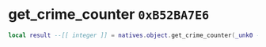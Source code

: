 # get_crime_counter `0xB52BA7E6`

```lua
local result --[[ integer ]] = natives.object.get_crime_counter(_unk0 --[[ integer ]])
```